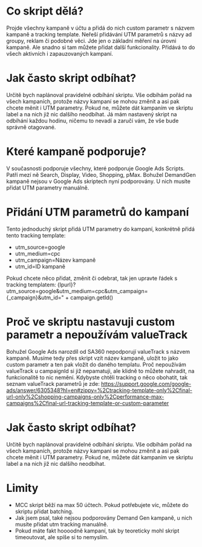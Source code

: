 # Co skript dělá?
Projde všechny kampaně v účtu a přidá do nich custom parametr s názvem kampaně a tracking template. Neřeší přidávání UTM parametrů s názvy ad groupy, reklam či podobné věci. Jde jen o základní měření na úrovni kampaně. Ale snadno si tam můžete přidat další funkcionality. Přidává to do všech aktivních i zapauzovaných kampaní.

# Jak často skript odbíhat?
Určitě bych naplánoval pravidelné odbíhání skriptu. Vše odbíhám pořád na všech kampaních, protože názvy kampaní se mohou změnit a asi pak chcete měnit i UTM parametry. Pokud ne, můžete dát kampaním ve skriptu label a na nich již nic dalšího neodbíhat. Já mám nastavený skript na odbíhání každou hodinu, ničemu to nevadí a zaručí vám, že vše bude správně otagované.

# Které kampaně podporuje?
V současnosti podporuje všechny, které podporuje Google Ads Scripts. Patří mezí ně Search, Display, Video, Shopping, pMax. Bohužel DemandGen kampaně nejsou v Google Ads skriptech nyní podporovány. U nich musíte přidat UTM parametry manuálně.

# Přidání UTM parametrů do kampaní
Tento jednoduchý skript přidá UTM parametry do kampaní, konkrétně přidá tento tracking template:
* utm_source=google
* utm_medium=cpc
* utm_campaign=Název kampaně
* utm_id=ID kampaně

Pokud chcete něco přidat, změnit či odebrat, tak jen upravte řádek s tracking templatem:
{lpurl}?utm_source=google&utm_medium=cpc&utm_campaign={_campaign}&utm_id=" + campaign.getId()

# Proč ve skriptu nastavuji custom parametr a nepoužívám valueTrack
Bohužel Google Ads narozdíl od SA360 nepodporují valueTrack s názvem kampaně. Musíme tedy přes skript vzít název kampaně, uložit to jako custom parametr a ten pak vložit do daného templatu. Proč nepoužívám valueTrack u campaignId si již nepamatuji, ale klidně to můžete nahradit, na funkcionalitě to nic nemění. Kdybyste chtěli tracking o něco obohatit, tak seznam valueTrack parametrů je zde:
https://support.google.com/google-ads/answer/6305348?hl=en#zippy=%2Ctracking-template-only%2Cfinal-url-only%2Cshopping-campaigns-only%2Cperformance-max-campaigns%2Cfinal-url-tracking-template-or-custom-parameter

# Jak často skript odbíhat?
Určitě bych naplánoval pravidelné odbíhání skriptu. Vše odbíhám pořád na všech kampaních, protože názvy kampaní se mohou změnit a asi pak chcete měnit i UTM parametry. Pokud ne, můžete dát kampaním ve skriptu label a na nich již nic dalšího neodbíhat.

# Limity
* MCC skript běží na max 50 účtech. Pokud potřebujete víc, můžete do skriptu přidat batching.
* Jak jsem psal, také nejsou podporovány Demand Gen kampaně, u nich musíte přidat utm tracking manuálně.
* Pokud máte fakt hoooodně kampaní, tak by teoreticky mohl skript timeoutovat, ale spíše si to nemyslím.
